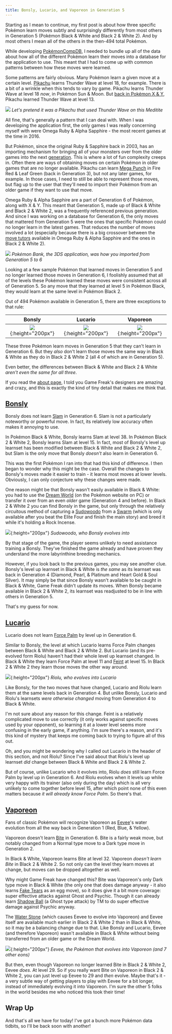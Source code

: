 ```yaml
---
title: Bonsly, Lucario, and Vaporeon in Generation 5
---
```


Starting as I mean to continue, my first post is about how three specific Pokémon learn moves subtly and surprisingly differently from most others in Generation 5 (Pokémon Black & White and Black 2 & White 2). And by most others I mean all of the others in the then-494 total Pokémon.

While developing [PokémonCompDB](/Pokémoncompdb.html), I needed to bundle up all of the data about how all of the different Pokémon learn their moves into a database for the application to use. This meant that I had to come up with common patterns between how these moves were learned.

Some patterns are fairly obvious. Many Pokémon learn a given move at a certain level. [Pikachu](https://www.serebii.net/pokedex-sm/025.shtml) learns Thunder Wave at level 18, for example. There is a bit of a wrinkle when this tends to vary by game. Pikachu learns Thunder Wave at level 18 *now*, in Pokémon Sun & Moon. But [back in Pokémon X & Y](https://www.serebii.net/pokedex-xy/025.shtml), Pikachu learned Thunder Wave at level 13.

![](/assets/img/pikachu-thunder-wave.png)
*Let's pretend it was a Pikachu that used Thunder Wave on this Meditite*

All fine, that's generally a pattern that I can deal with. When I was developing the application first, the only games I was really concerning myself with were Omega Ruby & Alpha Sapphire - the most recent games at the time in 2016.

But Pokémon, since the original Ruby & Sapphire back in 2003, has an importing mechanism for bringing all of your monsters over from the older games into the next [generation](https://bulbapedia.bulbagarden.net/wiki/Generation). This is where a lot of fun complexity creeps in. Often there are ways of obtaining moves on certain Pokémon in older games that are no longer available. Pikachu can learn [Mega Punch](https://www.serebii.net/attackdex/megapunch.shtml) in Fire Red & Leaf Green (back in Generation 3), but not any later games, for example. In those cases, I need to still be able to represent those moves, but flag up to the user that they'll need to import their Pokémon from an older game if they want to use that move.

Omega Ruby & Alpha Sapphire are a part of Generation 6 of Pokémon, along with X & Y. This meant that Generation 5, made up of Black & White and Black 2 & White 2, was a frequently referenced previous generation. And since I was working on a database for Generation 6, the only moves that mattered from Generation 5 were the ones that specific Pokémon could no longer learn in the latest games. That reduces the number of moves involved a lot (especially because there is a big crossover between the [move tutors](https://bulbapedia.bulbagarden.net/wiki/Move_Tutor) available in Omega Ruby & Alpha Sapphire and the ones in Black 2 & White 2).

![](/assets/img/pokemon-bank-logo.jpg)
*Pokémon Bank, the 3DS application, was how you imported from Generation 5 to 6*

Looking at a few sample Pokémon that learned moves in Generation 5 and no longer learned those moves in Generation 6, I foolishly assumed that all of the levels these Pokémon learned these moves were consistent across all of Generation 5. So any move that they learned at level 5 in Pokémon Black, they would learn at the same level in Pokémon Black 2.

Out of 494 Pokémon available in Generation 5, there are three exceptions to that rule:

Bonsly                                       | Lucario                                       | Vaporeon
:-------------------------------------------:|:---------------------------------------------:|:----------------------------------------------:
![](/assets/img/bonsly.png){:height="200px"} | ![](/assets/img/Lucario.png){:height="200px"} | ![](/assets/img/Vaporeon.png){:height="200px"}

These three Pokémon learn moves in Generation 5 that they can't learn in Generation 6. But they *also* don't learn those moves the same way in Black & White as they do in Black 2 & White 2 (all 4 of which are in Generation 5).

Even better, the differences between Black & White and Black 2 & White *aren't even the same for all three*.

If you read the [about page](/about.html), I told you Game Freak's designers are amazing and crazy, and this is exactly the kind of tiny detail that makes me think that.

## [Bonsly](https://www.serebii.net/pokedex-bw/438.shtml)
Bonsly does not learn [Slam](https://www.serebii.net/attackdex-xy/slam.shtml) in Generation 6. Slam is not a particularly noteworthy or powerful move. In fact, its relatively low accuracy often makes it annoying to use.

In Pokémon Black & White, Bonsly learns Slam at level 38. In Pokémon Black 2 & White 2, Bonsly learns Slam at level 15. In fact, most of Bonsly's level up learnset has been modified between Black & White and Black 2 & White 2, but Slam is the only move that Bonsly *doesn't* also learn in Generation 6.

This was the first Pokémon I ran into that had this kind of difference. I then began to wonder why this might be the case. Overall the changes to Bonsly's moves made it easier to train - it learns most moves at lower levels. Obviously, I can only conjecture why these changes were made.

One reason might be that Bonsly wasn't easily available in Black & White: you had to use the [Dream World](https://bulbapedia.bulbagarden.net/wiki/Pok%C3%A9mon_Dream_World) (on the Pokémon website on PC) or transfer it over from an even *older* game (Generation 4 and before). In Black 2 & White 2 you can find Bonsly in the game, but only through the relatively circuitous method of capturing a [Sudowoodo](https://www.serebii.net/pokedex-bw/185.shtml) from a [Swarm](https://www.serebii.net/black2white2/swarms.shtml) (which is only available after you beat the Elite Four and finish the main story) and breed it while it's holding a Rock Incense.

![](/assets/img/sudowoodo.png){:height="200px"}
*Sudowoodo, who Bonsly evolves into*

By that stage of the game, the player seems unlikely to need assistance training a Bonsly. They've finished the game already and have proven they understand the more labyrinthine breeding mechanics.

However, if you look back to the previous games, you may see another clue. Bonsly's level up learnset in Black & White is *the same* as its learnset was back in Generation 4 (Diamond, Pearl, & Platinum and Heart Gold & Soul Silver). It may simply be that since Bonsly wasn't available to be caught in Black & White, Game Freak didn't update its moves. When Bonsly became available in Black 2 & White 2, its learnset was readjusted to be in line with others in Generation 5.

That's my guess for now.

## [Lucario](https://www.serebii.net/pokedex-bw/448.shtml)
Lucario does not learn [Force Palm](https://www.serebii.net/attackdex-bw/forcepalm.shtml) by level up in Generation 6.

Similar to Bonsly, the level at which Lucario learns Force Palm changes between Black & White and Black 2 & White 2. But Lucario (and its pre-evolved form Riolu) haven't had their whole level up learnset changed. In Black & White they learn Force Palm at level 11 and [Feint](https://www.serebii.net/attackdex-bw/feint.shtml) at level 15. In Black 2 & White 2 they learn those moves the other way around.

![](/assets/img/riolu.png){:height="200px"}
*Riolu, who evolves into Lucario*

Like Bonsly, for the two moves that have changed, Lucario and Riolu learn them at the same levels back in Generation 4. But unlike Bonsly, Lucario and Riolu's learnsets *were otherwise changed* moving from Generation 4 to Black & White.

I'm not sure about any reason for this change. Feint is a relatively complicated move to use correctly (it only works against specific moves used by your opponent), so learning it at a lower level seems more confusing in the early game, if anything. I'm sure there's a reason, and it's this kind of mystery that keeps me coming back to trying to figure all of this out.

Oh, and you might be wondering why I called out Lucario in the header of this section, and not Riolu? Since I've said about that Riolu's level up learnset *did* change between Black & White and Black 2 & White 2.

But of course, unlike Lucario who it evolves into, Riolu *does* still learn Force Palm by level up in Generation 6. And Riolu evolves when it levels up while very happy with its trainer (also only during the day) which is all very unlikely to come together before level 15, after which point none of this even matters because *it will already know Force Palm*. So there's that.

## [Vaporeon](https://www.serebii.net/pokedex-bw/134.shtml)
Fans of classic Pokémon will recognize Vaporeon as [Eevee](https://www.serebii.net/pokedex-bw/133.shtml)'s water evolution from all the way back in Generation 1 (Red, Blue, & Yellow).

Vaporeon doesn't learn [Bite](https://www.serebii.net/attackdex-bw/bite.shtml) in Generation 6. Bite is a fairly weak move, but notably changed from a Normal type move to a Dark type move in Generation 2.

In Black & White, Vaporeon learns Bite at level 32. Vaporeon *doesn't learn Bite* in Black 2 & White 2. So not only can the level they learn moves at change, but moves can be dropped altogether as well.

Why might Game Freak have changed this? Bite was Vaporeon's only Dark type move in Black & White (the only one that does damage anyway - it also learns [Fake Tears](https://www.serebii.net/attackdex-bw/faketears.shtml) as an egg move), so it does give it a bit more coverage: super effective attacks against Ghost and Psychic. Though it can already learn [Shadow Ball](https://www.serebii.net/attackdex-bw/shadowball.shtml) (a Ghost type attack) by TM to do super effective damage against Psychic anyway.

The [Water Stone](https://www.serebii.net/itemdex/waterstone.shtml) (which causes Eevee to evolve into Vaporeon) and Eevee itself are available much earlier in Black 2 & White 2 than in Black & White, so it may be a balancing change due to that. Like Bonsly and Lucario, Eevee (and therefore Vaporeon) wasn't available in Black & White without being transferred from an older game or the Dream World.

![](/assets/img/eevee.png){:height="200px"}
*Eevee, the Pokémon that evolves into Vaporeon (and 7 other eons)*

But then, even though Vaporeon no longer learned Bite in Black 2 & White 2, Eevee *does*. At level 29. So if you really want Bite on Vaporeon in Black 2 & White 2, you can just level up Eevee to 29 and *then* evolve. Maybe that's it - a very subtle way of getting players to play with Eevee for a bit longer, instead of immediately evolving it into Vaporeon. I'm sure the other 5 folks in the world besides me who noticed this took their time!

## Wrap Up

And that's all we have for today! I've got a bunch more Pokémon data tidbits, so I'll be back soon with another!